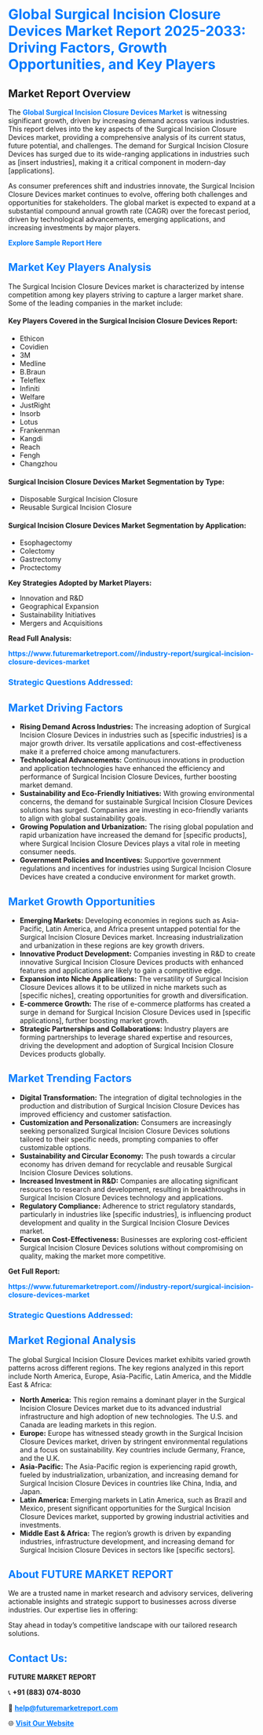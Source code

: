 <h1 style="color: #007BFF;">Global Surgical Incision Closure Devices Market Report 2025-2033: Driving Factors, Growth Opportunities, and Key Players</h1>

<section id="overview">
<h2>Market Report Overview</h2>
<p>The <a href="https://www.futuremarketreport.com//industry-report/surgical-incision-closure-devices-market" style="color: #007BFF; text-decoration: none;"><strong>Global Surgical Incision Closure Devices Market</strong></a> is witnessing significant growth, driven by increasing demand across various industries. This report delves into the key aspects of the Surgical Incision Closure Devices market, providing a comprehensive analysis of its current status, future potential, and challenges. The demand for Surgical Incision Closure Devices has surged due to its wide-ranging applications in industries such as [insert industries], making it a critical component in modern-day [applications].</p>
<p>As consumer preferences shift and industries innovate, the Surgical Incision Closure Devices market continues to evolve, offering both challenges and opportunities for stakeholders. The global market is expected to expand at a substantial compound annual growth rate (CAGR) over the forecast period, driven by technological advancements, emerging applications, and increasing investments by major players.</p>
</section>

<section id="overview">
<p><a href="https://www.futuremarketreport.com//request-sample/reportId=80428" style="color: #007BFF; text-decoration: none;"><strong>Explore Sample Report Here</strong></a></p>
</section>

<section id="key-players">
<h2 style="color: #007BFF;">Market Key Players Analysis</h2>
<p>The Surgical Incision Closure Devices market is characterized by intense competition among key players striving to capture a larger market share. Some of the leading companies in the market include:</p>
<h4>Key Players Covered in the Surgical Incision Closure Devices Report:</h4>
<ul><li>Ethicon</li><li>Covidien</li><li>3M</li><li>Medline</li><li>B.Braun</li><li>Teleflex</li><li>Infiniti</li><li>Welfare</li><li>JustRight</li><li>Insorb</li><li>Lotus</li><li>Frankenman</li><li>Kangdi</li><li>Reach</li><li>Fengh</li><li>Changzhou</li></ul>
<h4>Surgical Incision Closure Devices Market Segmentation by Type:</h4>
<ul><li>Disposable Surgical Incision Closure</li><li>Reusable Surgical Incision Closure</li></ul>

<h4>Surgical Incision Closure Devices Market Segmentation by Application:</h4>
<ul><li>Esophagectomy</li><li>Colectomy</li><li>Gastrectomy</li><li>Proctectomy</li></ul>
<p><strong>Key Strategies Adopted by Market Players:</strong></p>
<ul>
<li>Innovation and R&D</li>
<li>Geographical Expansion</li>
<li>Sustainability Initiatives</li>
<li>Mergers and Acquisitions</li>
</ul>
</section>

<section>
<p><strong>Read Full Analysis: </strong></p><a href="https://www.futuremarketreport.com//industry-report/surgical-incision-closure-devices-market" style="color: #007BFF; text-decoration: none;"><strong>https://www.futuremarketreport.com//industry-report/surgical-incision-closure-devices-market</strong></a>
<h3 style="color: #007BFF;">Strategic Questions Addressed:</h3>
</section>

<section id="driving-factors">
<h2 style="color: #007BFF;">Market Driving Factors</h2>
<ul>
<li><strong>Rising Demand Across Industries:</strong> The increasing adoption of Surgical Incision Closure Devices in industries such as [specific industries] is a major growth driver. Its versatile applications and cost-effectiveness make it a preferred choice among manufacturers.</li>
<li><strong>Technological Advancements:</strong> Continuous innovations in production and application technologies have enhanced the efficiency and performance of Surgical Incision Closure Devices, further boosting market demand.</li>
<li><strong>Sustainability and Eco-Friendly Initiatives:</strong> With growing environmental concerns, the demand for sustainable Surgical Incision Closure Devices solutions has surged. Companies are investing in eco-friendly variants to align with global sustainability goals.</li>
<li><strong>Growing Population and Urbanization:</strong> The rising global population and rapid urbanization have increased the demand for [specific products], where Surgical Incision Closure Devices plays a vital role in meeting consumer needs.</li>
<li><strong>Government Policies and Incentives:</strong> Supportive government regulations and incentives for industries using Surgical Incision Closure Devices have created a conducive environment for market growth.</li>
</ul>
</section>

<section id="growth-opportunities">
<h2 style="color: #007BFF;">Market Growth Opportunities</h2>
<ul>
<li><strong>Emerging Markets:</strong> Developing economies in regions such as Asia-Pacific, Latin America, and Africa present untapped potential for the Surgical Incision Closure Devices market. Increasing industrialization and urbanization in these regions are key growth drivers.</li>
<li><strong>Innovative Product Development:</strong> Companies investing in R&D to create innovative Surgical Incision Closure Devices products with enhanced features and applications are likely to gain a competitive edge.</li>
<li><strong>Expansion into Niche Applications:</strong> The versatility of Surgical Incision Closure Devices allows it to be utilized in niche markets such as [specific niches], creating opportunities for growth and diversification.</li>
<li><strong>E-commerce Growth:</strong> The rise of e-commerce platforms has created a surge in demand for Surgical Incision Closure Devices used in [specific applications], further boosting market growth.</li>
<li><strong>Strategic Partnerships and Collaborations:</strong> Industry players are forming partnerships to leverage shared expertise and resources, driving the development and adoption of Surgical Incision Closure Devices products globally.</li>
</ul>
</section>

<section id="trending-factors">
<h2 style="color: #007BFF;">Market Trending Factors</h2>
<ul>
<li><strong>Digital Transformation:</strong> The integration of digital technologies in the production and distribution of Surgical Incision Closure Devices has improved efficiency and customer satisfaction.</li>
<li><strong>Customization and Personalization:</strong> Consumers are increasingly seeking personalized Surgical Incision Closure Devices solutions tailored to their specific needs, prompting companies to offer customizable options.</li>
<li><strong>Sustainability and Circular Economy:</strong> The push towards a circular economy has driven demand for recyclable and reusable Surgical Incision Closure Devices solutions.</li>
<li><strong>Increased Investment in R&D:</strong> Companies are allocating significant resources to research and development, resulting in breakthroughs in Surgical Incision Closure Devices technology and applications.</li>
<li><strong>Regulatory Compliance:</strong> Adherence to strict regulatory standards, particularly in industries like [specific industries], is influencing product development and quality in the Surgical Incision Closure Devices market.</li>
<li><strong>Focus on Cost-Effectiveness:</strong> Businesses are exploring cost-efficient Surgical Incision Closure Devices solutions without compromising on quality, making the market more competitive.</li>
</ul>
</section>

<section>
<p><strong>Get Full Report: </strong></p><a href="https://www.futuremarketreport.com//industry-report/surgical-incision-closure-devices-market" style="color: #007BFF; text-decoration: none;"><strong>https://www.futuremarketreport.com//industry-report/surgical-incision-closure-devices-market</strong></a>
<h3 style="color: #007BFF;">Strategic Questions Addressed:</h3>
</section>


<section id="regional-analysis">
<h2 style="color: #007BFF;">Market Regional Analysis</h2>
<p>The global Surgical Incision Closure Devices market exhibits varied growth patterns across different regions. The key regions analyzed in this report include North America, Europe, Asia-Pacific, Latin America, and the Middle East & Africa:</p>
<ul>
<li><strong>North America:</strong> This region remains a dominant player in the Surgical Incision Closure Devices market due to its advanced industrial infrastructure and high adoption of new technologies. The U.S. and Canada are leading markets in this region.</li>
<li><strong>Europe:</strong> Europe has witnessed steady growth in the Surgical Incision Closure Devices market, driven by stringent environmental regulations and a focus on sustainability. Key countries include Germany, France, and the U.K.</li>
<li><strong>Asia-Pacific:</strong> The Asia-Pacific region is experiencing rapid growth, fueled by industrialization, urbanization, and increasing demand for Surgical Incision Closure Devices in countries like China, India, and Japan.</li>
<li><strong>Latin America:</strong> Emerging markets in Latin America, such as Brazil and Mexico, present significant opportunities for the Surgical Incision Closure Devices market, supported by growing industrial activities and investments.</li>
<li><strong>Middle East & Africa:</strong> The region’s growth is driven by expanding industries, infrastructure development, and increasing demand for Surgical Incision Closure Devices in sectors like [specific sectors].</li>
</ul>
</section>

<footer>
<h2 style="color: #007BFF;">About FUTURE MARKET REPORT</h2>
<p>We are a trusted name in market research and advisory services, delivering actionable insights and strategic support to businesses across diverse industries. Our expertise lies in offering:</p>

<p>Stay ahead in today’s competitive landscape with our tailored research solutions.</p>

<h2 style="color: #007BFF;">Contact Us:</h2>
<p><strong>FUTURE MARKET REPORT</strong></p>
<p>📞 <strong>+91 (883) 074-8030</strong></p>
<p>📧 <strong><a href="mailto:help@futuremarketreport.com" style="color: #007BFF;">help@futuremarketreport.com</a></strong></p>
<p>🌐 <strong><a href="https://www.futuremarketreport.com/" style="color: #007BFF;">Visit Our Website</a></strong></p>
</footer>